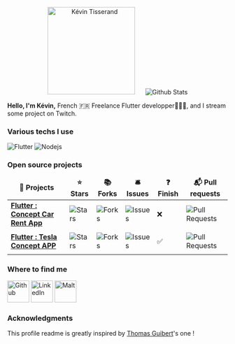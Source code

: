 
<p align="center">
  <img src="https://avatars.githubusercontent.com/u/61078929?s=400&u=df70e841764498aa2f72434b2a302b4d35b02c32&v=4" alt="Kévin Tisserand" height="200" style="margin-right: 20px"/>
  <img src="https://github-readme-stats.vercel.app/api?username=TisseraK&show_icons=true&theme=graywhite" alt="Github Stats" />
</p>
<p>
  <strong>Hello, I'm Kévin,</strong> French 🇫🇷 Freelance Flutter developper👨🏻‍💻, and I stream some project on Twitch.
</p>
<h3>Various techs I use</h3>
<p>
  <img alt="Flutter" src="https://img.shields.io/badge/-Flutter-blue?style=flat-square&logo=flutter&logoColor=white" />  
  <img alt="Nodejs" src="https://img.shields.io/badge/-Nodejs-43853d?style=flat-square&logo=Node.js&logoColor=white" />
</p>
<h3>Open source projects</h3>
<table>
  <thead align="center">
    <tr border: none;>
      <td><b>🎁 Projects</b></td>
      <td><b>⭐ Stars</b></td>
      <td><b>📚 Forks</b></td>
      <td><b>🛎 Issues</b></td>
      <td><b>❓ Finish</b></td>
      <td><b>📬 Pull requests</b></td>
    </tr>
  </thead>
  <tbody>
    <tr>
      <td><a href="https://github.com/TisseraK/Rent_Car_App_Flutter"><b>Flutter : Concept Car Rent App</b></a></td>
      <td><img alt="Stars" src="https://img.shields.io/github/stars/TisseraK/Rent_Car_App_Flutter?style=flat-square&labelColor=343b41"/></td>
      <td><img alt="Forks" src="https://img.shields.io/github/forks/TisseraK/Rent_Car_App_Flutter?style=flat-square&labelColor=343b41"/></td>
      <td><img alt="Issues" src="https://img.shields.io/github/issues/TisseraK/Rent_Car_App_Flutter?style=flat-square&labelColor=343b41"/></td>
      <td><p style=>❌</p></td>
      <td><img alt="Pull Requests" src="https://img.shields.io/github/issues-pr/TisseraK/Rent_Car_App_Flutter?style=flat-square&labelColor=343b41"/></td>
    </tr>
    <tr>
      <td><a href="https://github.com/TisseraK/TeslaApp"><b>Flutter : Tesla Concept APP</b></a></td>
      <td><img alt="Stars" src="https://img.shields.io/github/stars/TisseraK/TeslaApp?style=flat-square&labelColor=343b41"/></td>
      <td><img alt="Forks" src="https://img.shields.io/github/forks/TisseraK/TeslaApp?style=flat-square&labelColor=343b41"/></td>
      <td><img alt="Issues" src="https://img.shields.io/github/issues/TisseraK/TeslaApp?style=flat-square&labelColor=343b41"/></td>
      <td><p style=>✅</p></td>
      <td><img alt="Pull Requests" src="https://img.shields.io/github/issues-pr/TisseraK/TeslaApp?style=flat-square&labelColor=343b41"/></td>
    </tr>
  </tbody>
</table>
  <h3>Where to find me</h3>
<p><a href="https://github.com/TisseraK" target="_blank"><img alt="Github" src="https://img.shields.io/badge/GitHub-%2312100E.svg?&style=for-the-badge&logo=Github&logoColor=white"height="50" /></a> <a href="https://www.linkedin.com/in/kévin-tisserand-352636197" target="_blank"><img alt="LinkedIn" src="https://img.shields.io/badge/linkedin-%230077B5.svg?&style=for-the-badge&logo=linkedin&logoColor=white"height="50" /></a> <a href="https://www.malt.fr/profile/kevintisserand" target="_blank"><img alt="Malt" src="https://dam.malt.com/rebranding2020/malt-logo/malt-red"height="50" /></a>
</p>
<h3>Acknowledgments</h3>
<p>This profile readme is greatly inspired by <a href="https://github.com/thmsgbrt/thmsgbrt/edit/master/README.md">Thomas Guibert</a>'s one !</p>
